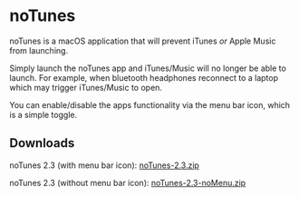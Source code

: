 # noTunes

noTunes is a macOS application that will prevent iTunes _or_ Apple Music from launching.

Simply launch the noTunes app and iTunes/Music will no longer be able to launch. For example, when bluetooth headphones reconnect to a laptop which may trigger iTunes/Music to open.

You can enable/disable the apps functionality via the menu bar icon, which is a simple toggle.

## Downloads

noTunes 2.3 (with menu bar icon): [noTunes-2.3.zip](https://github.com/tombonez/noTunes/releases/download/v2.3/noTunes-2.3.zip)

noTunes 2.3 (without menu bar icon): [noTunes-2.3-noMenu.zip](https://github.com/tombonez/noTunes/releases/download/v2.3/noTunes-2.3-noMenu.zip)
